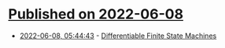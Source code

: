 # [Published on 2022-06-08](index.md)

* [2022-06-08, 05:44:43](https://news.ycombinator.com/item?id=31663702) - [Differentiable Finite State Machines](https://google-research.github.io/self-organising-systems/2022/diff-fsm/)
